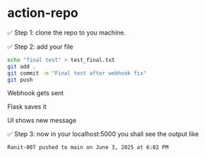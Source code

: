 # action-repo

✅ Step 1: clone the repo to you machine.

✅ Step 2: add your file

```bash
echo "final test" > test_final.txt
git add .
git commit -m "Final test after webhook fix"
git push
```
Webhook gets sent

Flask saves it

UI shows new message

✅ Step 3: now in your localhost:5000 you shall see the output like
```bash
Ranit-007 pushed to main on June 3, 2025 at 6:02 PM
```
